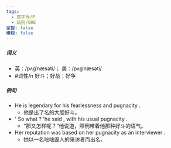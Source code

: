 ```yaml
---
tags:
  - 首字母/P
  - 级别/GRE
掌握: false
模糊: false
---
```

##### 词义
- 英：/pʌɡˈnæsəti/； 美：/pʌɡˈnæsəti/
- #词性/n  好斗；好战；好争
##### 例句
- He is legendary for his fearlessness and pugnacity .
	- 他是出了名的大胆好斗。
- ' So what ? 'he said , with his usual pugnacity .
	- “那又怎样呢？”他说道，照例带着他那种好斗的语气。
- Her reputation was based on her pugnacity as an interviewer .
	- 她以一名咄咄逼人的采访者而出名。
